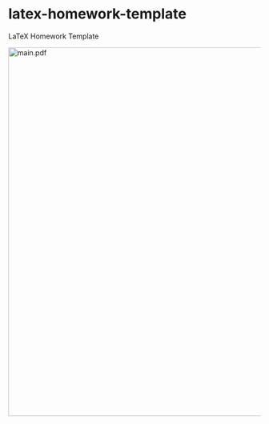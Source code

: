 # latex-homework-template
LaTeX Homework Template

<img width="736" alt="main.pdf" src="https://user-images.githubusercontent.com/303042/151880321-e5f598f6-bfc1-4dcb-b3e1-628ab2c9f425.png">
